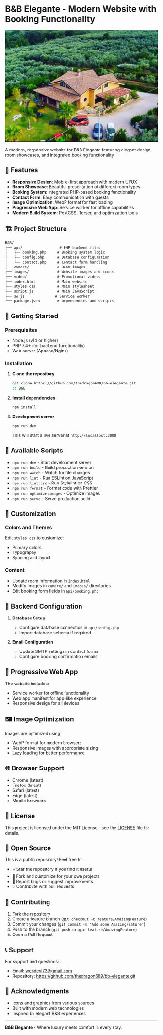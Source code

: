 # B&B Elegante - Modern Website with Booking Functionality

![B&B Elegante](images/bnb.webp)

A modern, responsive website for B&B Elegante featuring elegant design, room showcases, and integrated booking functionality.

## 🌟 Features

- **Responsive Design**: Mobile-first approach with modern UI/UX
- **Room Showcase**: Beautiful presentation of different room types
- **Booking System**: Integrated PHP-based booking functionality
- **Contact Form**: Easy communication with guests
- **Image Optimization**: WebP format for fast loading
- **Progressive Web App**: Service worker for offline capabilities
- **Modern Build System**: PostCSS, Terser, and optimization tools

## 🏗️ Project Structure

```
B&B/
├── api/                 # PHP backend files
│   ├── booking.php     # Booking system logic
│   ├── config.php      # Database configuration
│   └── contact.php     # Contact form handling
├── camere/             # Room images
├── images/             # Website images and icons
├── video/              # Promotional videos
├── index.html          # Main website
├── styles.css          # Main stylesheet
├── script.js           # Main JavaScript
├── sw.js              # Service worker
└── package.json        # Dependencies and scripts
```

## 🚀 Getting Started

### Prerequisites

- Node.js (v14 or higher)
- PHP 7.4+ (for backend functionality)
- Web server (Apache/Nginx)

### Installation

1. **Clone the repository**
   ```bash
   git clone https://github.com/thedragon689/bb-elegante.git
   cd B&B
   ```

2. **Install dependencies**
   ```bash
   npm install
   ```

3. **Development server**
   ```bash
   npm run dev
   ```
   This will start a live server at `http://localhost:3000`

## 📱 Available Scripts

- `npm run dev` - Start development server
- `npm run build` - Build production version
- `npm run watch` - Watch for file changes
- `npm run lint` - Run ESLint on JavaScript
- `npm run lint:css` - Run Stylelint on CSS
- `npm run format` - Format code with Prettier
- `npm run optimize:images` - Optimize images
- `npm run serve` - Serve production build

## 🎨 Customization

### Colors and Themes
Edit `styles.css` to customize:
- Primary colors
- Typography
- Spacing and layout

### Content
- Update room information in `index.html`
- Modify images in `camere/` and `images/` directories
- Edit booking form fields in `api/booking.php`

## 🔧 Backend Configuration

1. **Database Setup**
   - Configure database connection in `api/config.php`
   - Import database schema if required

2. **Email Configuration**
   - Update SMTP settings in contact forms
   - Configure booking confirmation emails

## 📱 Progressive Web App

The website includes:
- Service worker for offline functionality
- Web app manifest for app-like experience
- Responsive design for all devices

## 🖼️ Image Optimization

Images are optimized using:
- WebP format for modern browsers
- Responsive images with appropriate sizing
- Lazy loading for better performance

## 🌐 Browser Support

- Chrome (latest)
- Firefox (latest)
- Safari (latest)
- Edge (latest)
- Mobile browsers

## 📄 License

This project is licensed under the MIT License - see the [LICENSE](LICENSE) file for details.

## 🌟 Open Source

This is a public repository! Feel free to:
- ⭐ Star the repository if you find it useful
- 🍴 Fork and customize for your own projects
- 🐛 Report bugs or suggest improvements
- 💡 Contribute with pull requests

## 👥 Contributing

1. Fork the repository
2. Create a feature branch (`git checkout -b feature/AmazingFeature`)
3. Commit your changes (`git commit -m 'Add some AmazingFeature'`)
4. Push to the branch (`git push origin feature/AmazingFeature`)
5. Open a Pull Request

## 📞 Support

For support and questions:
- Email: webdevl73@gmail.com
- Repository: https://github.com/thedragon689/bb-elegante.git

## 🙏 Acknowledgments

- Icons and graphics from various sources
- Built with modern web technologies
- Inspired by elegant B&B experiences

---

**B&B Elegante** - Where luxury meets comfort in every stay. 